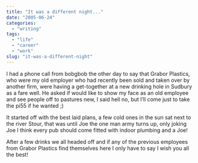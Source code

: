 ```yaml
---
title: "It was a different night..."
date: "2005-06-24"
categories:
  - "writing"
tags:
  - "life"
  - "career"
  - "work"
slug: "it-was-a-different-night"
---
```


 <!-- [![Photo sharing](/images/21321325_821b77e0d8_m.jpg)](https://www.flickr.com/photos/funkylarma/21321325/ "Every party needs a Joe") -->

I had a phone call from bobgbob the other day to say that Grabor Plastics, who were my old employer who had recently been sold and taken over by another firm, were having a get-together at a new drinking hole in Sudbury as a fare well. He asked if would like to show my face as an old employee and see people off to pastures new, I said hell no, but I’ll come just to take the pi55 if he wanted ;)

It started off with the best laid plans, a few cold ones in the sun sat next to the river Stour, that was until Joe the one man army turns up, only joking Joe I think every pub should come fitted with indoor plumbing and a Joe!

After a few drinks we all headed off and if any of the previous employees from Grabor Plastics find themselves here I only have to say I wish you all the best!
